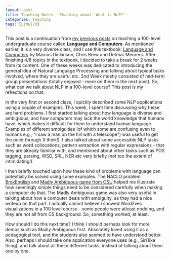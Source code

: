 ```yaml
---
layout: post
title: Teaching Notes - Teaching about 'What is NLP?'
categories: Teaching
tags: [LING120]
---
```


This post is a continuation from [my previous posts](https://nishkalavallabhi.github.io/Tags/#ling120) on teaching a 100-level undergraduate course called **Language and Computers**. As mentioned earlier, it is a very diverse class, and I use this textbook: [Language and Computers](http://www.wiley.com/WileyCDA/WileyTitle/productCd-EHEP002779.html) by Marcus Dickinson, Chris Brew and Detmar Meurers. After finishing 4/8 topics in the textbook, I decided to take a break for 2 weeks from its content. One of these weeks was dedicated to introducing the general idea of Natural Language Processing and talking about typical tasks involved, where they are useful etc. 2nd Week mostly consisted of mid-term group presentations (totally enjoyed - more on them in the next post). So, what can we talk about NLP in a 100-level course? This post is my reflections on that.

In the very first or second class, I quickly described some NLP applications using a couple of examples. This week, I spent time discussing why these are hard problems. I first started talking about how language is diverse and ambiguous, and how computers may lack the world knowledge that humans have, which makes it difficult for them to understand human language. Examples of different ambiguities (of which some are confusing even to humans e.g., "I saw a man on the hill with a telescope") was useful to get the point through (I think!). I also talked about some accessible NLP tasks such as word collocations, pattern extraction with regular expressions - that they are already familiar with, and mentioned about other tasks such as POS tagging, parsing, WSD, SRL, NER etc very briefly (not too the extent of intimidating!). 

I then briefly touched upon how these kind of problems with language can potentially be solved using some examples. The NACLO problem [BrokEnglish](http://www.nacloweb.org/resources/problems/2011/E.pdf) and [Madly Ambiguous game from OSU](http://madlyambiguous.osu.edu:1035/) helped me illustrate how seemingly simple things need to be considered carefully when making a computer do that. The Madly Ambiguous game was also very useful in talking about how a computer deals with ambiguity, as they had a nice writeup on that part. I actually cannot believe I showed Word2vec visualizations in a 100 level course - some people were atleast nodding, and they are not all from CS background. So, something worked, at least.

How should I do this next time? I think I should perhaps look for more demos such as Madly Ambiguous first. Absolutely loved using it as a pedagogical tool, and the students also seemed to have understood better. Also, perhaps I should take one application everyone uses (e.g., Siri like thing), and talk about all these different tasks, instead of talking about them one by one. 

